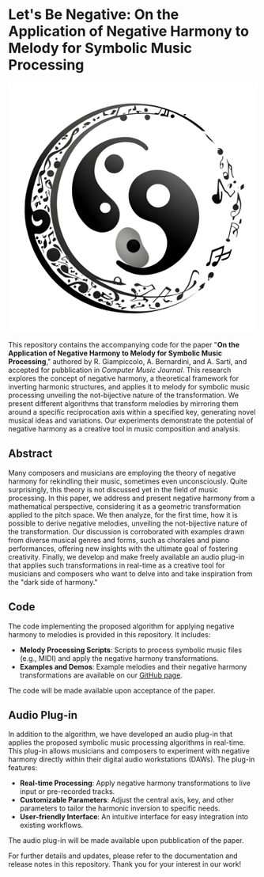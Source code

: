 # Let's Be Negative: On the Application of Negative Harmony to Melody for Symbolic Music Processing

![Project Icon](assets/icon.png)

This repository contains the accompanying code for the paper "**On the Application of Negative Harmony to Melody for Symbolic Music Processing**," authored by R. Giampiccolo, A. Bernardini, and A. Sarti, and accepted for pubblication in _Computer Music Journal_. This research explores the concept of negative harmony, a theoretical framework for inverting harmonic structures, and applies it to melody for symbolic music processing unveiling the not-bijective nature of the transformation. We present different algorithms that transform melodies by mirroring them around a specific reciprocation axis within a specified key, generating novel musical ideas and variations. Our experiments demonstrate the potential of negative harmony as a creative tool in music composition and analysis.

## Abstract

Many composers and musicians are employing the theory of negative harmony for rekindling their music, sometimes even unconsciously. Quite surprisingly, this theory is not discussed yet in the field of music processing. In this paper, we address and present negative harmony from a mathematical perspective, considering it as a geometric transformation applied to the pitch space. We then analyze, for the first time, how it is possible to derive negative melodies, unveiling the not-bijective nature of the transformation. Our discussion is corroborated with examples drawn from diverse musical genres and forms, such as chorales and piano performances, offering new insights with the ultimate goal of fostering creativity. Finally, we develop and make freely available an audio plug-in that applies such transformations in real-time as a creative tool for musicians and composers who want to delve into and take inspiration from the "dark side of harmony."

## Code

The code implementing the proposed algorithm for applying negative harmony to melodies is provided in this repository. It includes:

- **Melody Processing Scripts**: Scripts to process symbolic music files (e.g., MIDI) and apply the negative harmony transformations.
- **Examples and Demos**: Example melodies and their negative harmony transformations are available on our [GitHub page](https://riccardogiampiccolo.github.io/negative-melody/).

The code will be made available upon acceptance of the paper.

## Audio Plug-in

In addition to the algorithm, we have developed an audio plug-in that applies the proposed symbolic music processing algorithms in real-time. This plug-in allows musicians and composers to experiment with negative harmony directly within their digital audio workstations (DAWs). The plug-in features:

- **Real-time Processing**: Apply negative harmony transformations to live input or pre-recorded tracks.
- **Customizable Parameters**: Adjust the central axis, key, and other parameters to tailor the harmonic inversion to specific needs.
- **User-friendly Interface**: An intuitive interface for easy integration into existing workflows.

The audio plug-in will be made available upon pubblication of the paper.

For further details and updates, please refer to the documentation and release notes in this repository. Thank you for your interest in our work!
